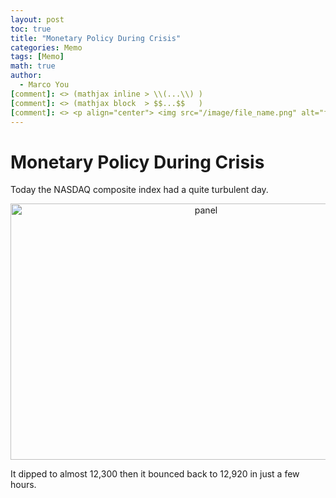 ```yaml
---
layout: post
toc: true
title: "Monetary Policy During Crisis"
categories: Memo
tags: [Memo]
math: true
author:
  - Marco You
[comment]: <> (mathjax inline > \\(...\\) )
[comment]: <> (mathjax block  > $$...$$   )
[comment]: <> <p align="center"> <img src="/image/file_name.png" alt="file_name" width="420" height="300"> </p>
---
```


# Monetary Policy During Crisis

Today the NASDAQ composite index had a quite turbulent day.

<p align="center"> <img src="/image/memo/210307_NASDAQ.png" alt="panel" width="610" height="410"> </p>

It dipped to almost 12,300 then it bounced back to 12,920 in just a few hours. 